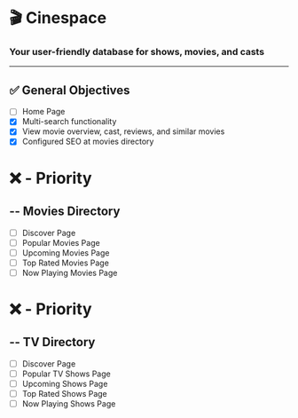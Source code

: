 # 🎬 Cinespace

### Your user-friendly database for shows, movies, and casts

---

## ✅ General Objectives

- [ ] Home Page
- [x] Multi-search functionality
- [x] View movie overview, cast, reviews, and similar movies
- [x] Configured SEO at movies directory

# ❌ - Priority

## -- Movies Directory

- [ ] Discover Page
- [ ] Popular Movies Page
- [ ] Upcoming Movies Page
- [ ] Top Rated Movies Page
- [ ] Now Playing Movies Page

# ❌ - Priority

## -- TV Directory

- [ ] Discover Page
- [ ] Popular TV Shows Page
- [ ] Upcoming Shows Page
- [ ] Top Rated Shows Page
- [ ] Now Playing Shows Page
